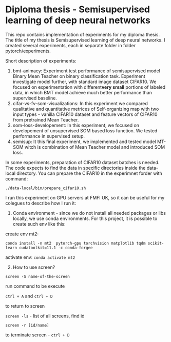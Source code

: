 # Diploma thesis - Semisupervised learning of deep neural networks

This repo contains implementation of experiments for my diploma thesis. The title of my thesis is Semisupervised learning of deep neural networks.
I created several experiments, each in separate folder in folder pytorch/experiments.

Short description of experiments:
  1. bmt-animacy: Experiment test performance of semisupervised model Binary Mean Teacher on binary classification task. Experiment investigate model further, with standard image dataset CIFAR10. We focused on experimentation with different**very small** portions of labeled data, in which BMT model achieve much better performance than supervised baseline.
  2. cifar-vs-fv-som-visualizations: In this experiment we compared qualitative and quantitative metrices of Self-organizing map with two input types - vanilla CIFAR10 dataset and feature vectors of CIFAR10 from pretrained Mean Teacher. 
  3. som-loss-developement: In this experiment, we focused on developement of unsupervised SOM based loss function. We tested performance in supervised setup.
  4. semisup: It this final experiment, we implemented and tested model MT-SOM witch is combination of Mean Teacher model and introduced SOM loss.

In some experiments, preparation of CIFAR10 dataset batches is needed. The code expects to find the data in specific directories inside the data-local directory. You can prepare the CIFAR10 in the experimnet forder with  command:

```
./data-local/bin/prepare_cifar10.sh
``` 


I run this experiment on GPU servers at FMFI UK, so it can be useful for my colegues to describe how I run it:

1. Conda environment - since we do not install all needed packages or libs locally, we use conda environments. For this project, it is possible to create such env like this:

create env mt2:
```
conda install -n mt2  pytorch-gpu torchvision matplotlib tqdm scikit-learn cudatoolkit=11.1 -c conda-forgee
```

activate env: 
```conda activate mt2```
  

2. How to use screen?

`screen -S name-of-the-screen` 

run command to be execute

`ctrl + A` and `ctrl + D`

to return to screen 

`screen -ls` - list of all screens, find id

`screen -r [id/name]`

to terminate screen - `ctrl + D`


